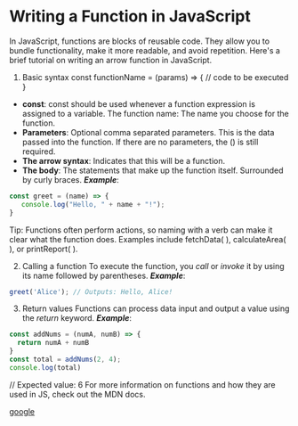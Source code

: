 # Writing a Function in JavaScript
In JavaScript, functions are blocks of reusable code. They allow you to bundle functionality, make it more readable, and avoid repetition. Here's a brief tutorial on writing an arrow function in JavaScript.





1. Basic syntax
const functionName = (params) => {
  // code to be executed
}
+ **const**: const should be used whenever a function expression is assigned to a variable.
The function name: The name you choose for the function.
+ **Parameters**: Optional comma separated parameters. This is the data passed into the function. If there are no parameters, the () is still required.
+ **The arrow syntax**: Indicates that this will be a function.
+ **The body**: The statements that make up the function itself. Surrounded by curly braces.
***Example***:
``` javascript 
const greet = (name) => {
   console.log("Hello, " + name + "!"); 
}
```
Tip: Functions often perform actions, so naming with a verb can make it clear what the function does. Examples include fetchData( ), calculateArea( ), or printReport( ). 





2. Calling a function
To execute the function, you *call* or *invoke* it by using its name followed by parentheses.
***Example***:
```javascript
greet('Alice'); // Outputs: Hello, Alice!
```





3. Return values
Functions can process data input and output a value using the *return* keyword.
***Example***: 

```javascript
const addNums = (numA, numB) => {
  return numA + numB
}
const total = addNums(2, 4);
console.log(total)
```

 // Expected value: 6
For more information on functions and how they are used in JS, check out the MDN docs.
 
[google](https://developer.mozilla.org/en-US/docs/Web/JavaScript/Guide/Functions)


